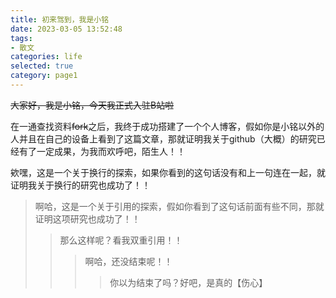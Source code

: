 ```yaml
---
title: 初来驾到，我是小铭
date: 2023-03-05 13:52:48
tags: 
- 散文
categories: life
selected: true
category: page1
---
```

~~大家好，我是小铭，今天我正式入驻B站啦~~

  在一通查找资料~~fork~~之后，我终于成功搭建了一个个人博客，假如你是小铭以外的人并且在自己的设备上看到了这篇文章，那就证明我关于github（大概）的研究已经有了一定成果，为我而欢呼吧，陌生人！！

欸嘿，这是一个关于换行的探索，如果你看到的这句话没有和上一句连在一起，就证明我关于换行的研究也成功了！！

>啊哈，这是一个关于引用的探索，假如你看到了这句话前面有些不同，那就证明这项研究也成功了！！
>>那么这样呢？看我双重引用！！
>>>啊哈，还没结束呢！！
>>>>你以为结束了吗？好吧，是真的【伤心】